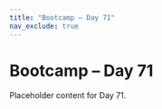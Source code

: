 ```yaml
---
title: "Bootcamp – Day 71"
nav_exclude: true
---
```


# Bootcamp – Day 71

Placeholder content for Day 71.
